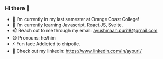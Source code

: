 ### Hi there 👋

<!--
**aypuri/aypuri** is a ✨ _special_ ✨ repository because its `README.md` (this file) appears on your GitHub profile.

Here are some ideas to get you started:

- 🔭 I’m currently in my last semester at Orange Coast College
- 🌱 I’m currently learning Javascript, React.JS, Svelte.
- 👯 I’m looking to collaborate on ...
- 🤔 I’m looking for help with ...
- 📫 How to reach me: ayushmaan.puri18@gmail.com
- 😄 Pronouns: he/him
- ⚡ Fun fact: ...
-->

- 🔭 I’m currently in my last semester at Orange Coast College!
- 🌱 I’m currently learning Javascript, React.JS, Svelte.
- 📫 Reach out to me through my email: ayushmaan.puri18@gmail.com
- 😄 Pronouns: he/him
- ⚡ Fun fact: Addicted to chipotle.
- 🔗 Check out my linkedin: https://www.linkedin.com/in/aypuri/
